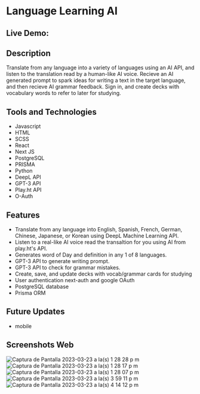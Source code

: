# Language Learning AI
## Live Demo:
## Description
Translate from any language into a variety of languages using an AI API, and listen to the translation read by a human-like AI voice. Recieve an AI generated prompt to spark ideas for writing a text in the target language, and then recieve AI grammar feedback. Sign in, and create decks with vocabulary words to refer to later for studying. 
## Tools and Technologies 
- Javascript 
- HTML
- SCSS
- React
- Next JS
- PostgreSQL
- PRISMA
- Python
- DeepL API
- GPT-3 API
- Play.ht API
- O-Auth
## Features 
 - Translate from any language into English, Spanish, French, German, Chinese, Japanese, or Korean using DeepL Machine Learning API.
 - Listen to a real-like AI voice read the transaltion for you using AI from play.ht's API.
 - Generates word of Day and definition in any 1 of 8 languages.
 - GPT-3 API to generate writing prompt.
 - GPT-3 API to check for grammar mistakes.
 - Create, save, and update decks with vocab/grammar cards for studying
 - User authentication next-auth and google OAuth
 - PostgreSQL database 
 - Prisma ORM
## Future Updates
- mobile
## Screenshots Web
![Captura de Pantalla 2023-03-23 a la(s) 1 28 28 p m](https://user-images.githubusercontent.com/75180391/227316112-ad62971a-135a-4eb7-8b68-f18845a8a611.jpg)
![Captura de Pantalla 2023-03-23 a la(s) 1 28 17 p m](https://user-images.githubusercontent.com/75180391/227316239-c1de2971-dd16-4b05-bb0f-8fc8f583b87e.jpg)
![Captura de Pantalla 2023-03-23 a la(s) 1 28 07 p m](https://user-images.githubusercontent.com/75180391/227316332-caee91eb-0022-4d84-a60d-0ec06dd3dbe7.jpg)
![Captura de Pantalla 2023-03-23 a la(s) 3 59 11 p m](https://user-images.githubusercontent.com/75180391/227337547-42ed7d19-ab54-4777-acf4-983f96774400.jpg)
 ![Captura de Pantalla 2023-03-23 a la(s) 4 14 12 p m](https://user-images.githubusercontent.com/75180391/227341998-8e109b5e-3adc-4673-b3cd-7edc83ee4f87.jpg)


